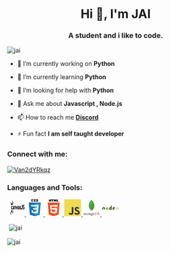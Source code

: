 <h1 align="center">Hi 👋, I'm JAI</h1>
<h3 align="center">A student and i like to code.</h3>

<p align="left"> <img src="https://komarev.com/ghpvc/?username=jai&label=Profile%20views&color=0e75b6&style=flat" alt="jai" /> </p>

- 🔭 I’m currently working on **Python**

- 🌱 I’m currently learning **Python**

- 🤝 I’m looking for help with **Python**

- 💬 Ask me about **Javascript , Node.js**

- 📫 How to reach me **<a href="https://discord.gg/Van2dYRkqz">Discord</a>**

- ⚡ Fun fact **I am self taught developer**

<h3 align="left">Connect with me:</h3>
<p align="left">
<a href="https://discord.gg/Van2dYRkqz" target="blank"><img align="center" src="https://raw.githubusercontent.com/rahuldkjain/github-profile-readme-generator/master/src/images/icons/Social/discord.svg" alt="Van2dYRkqz" height="30" width="40" /></a>
</p>

<h3 align="left">Languages and Tools:</h3>
<p align="left"> <a href="https://canvasjs.com" target="_blank" rel="noreferrer"> <img src="https://raw.githubusercontent.com/Hardik0307/Hardik0307/master/assets/canvasjs-charts.svg" alt="canvasjs" width="40" height="40"/> </a> <a href="https://www.w3schools.com/css/" target="_blank" rel="noreferrer"> <img src="https://raw.githubusercontent.com/devicons/devicon/master/icons/css3/css3-original-wordmark.svg" alt="css3" width="40" height="40"/> </a> <a href="https://www.w3.org/html/" target="_blank" rel="noreferrer"> <img src="https://raw.githubusercontent.com/devicons/devicon/master/icons/html5/html5-original-wordmark.svg" alt="html5" width="40" height="40"/> </a> <a href="https://developer.mozilla.org/en-US/docs/Web/JavaScript" target="_blank" rel="noreferrer"> <img src="https://raw.githubusercontent.com/devicons/devicon/master/icons/javascript/javascript-original.svg" alt="javascript" width="40" height="40"/> </a> <a href="https://www.mongodb.com/" target="_blank" rel="noreferrer"> <img src="https://raw.githubusercontent.com/devicons/devicon/master/icons/mongodb/mongodb-original-wordmark.svg" alt="mongodb" width="40" height="40"/> </a> <a href="https://nodejs.org" target="_blank" rel="noreferrer"> <img src="https://raw.githubusercontent.com/devicons/devicon/master/icons/nodejs/nodejs-original-wordmark.svg" alt="nodejs" width="40" height="40"/> </a> </p>

<p>&nbsp;<img align="center" src="https://github-readme-stats.vercel.app/api?username=jai&show_icons=true&locale=en" alt="jai" /></p>

<p><img align="center" src="https://github-readme-streak-stats.herokuapp.com/?user=jai&" alt="jai" /></p>


